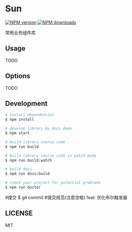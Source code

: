 # Sun

[![NPM version](https://img.shields.io/npm/v/Sun.svg?style=flat)](https://npmjs.org/package/Sun)
[![NPM downloads](http://img.shields.io/npm/dm/Sun.svg?style=flat)](https://npmjs.org/package/Sun)

常用业务组件库

## Usage

TODO

## Options

TODO

## Development

```bash
# install dependencies
$ npm install

# develop library by docs demo
$ npm start

# build library source code
$ npm run build

# build library source code in watch mode
$ npm run build:watch

# build docs
$ npm run docs:build

# check your project for potential problems
$ npm run doctor
```

#提交
$ git commit #提交规范(注意空格)
feat: 优化布尔触发器

## LICENSE

MIT
